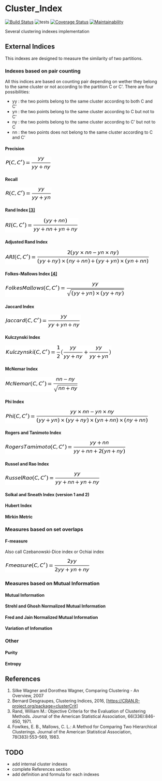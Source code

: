 # Cluster_Index
[![Build Status](https://travis-ci.org/n-serrette/Cluster_Index.svg?branch=master)](https://travis-ci.org/n-serrette/Cluster_Index)
![tests](https://img.shields.io/badge/passing-19/28-red.svg)
[![Coverage Status](https://coveralls.io/repos/github/n-serrette/Cluster_Index/badge.svg?branch=master)](https://coveralls.io/github/n-serrette/Cluster_Index?branch=master) [![Maintainability](https://api.codeclimate.com/v1/badges/7d3115e913a02eece33d/maintainability)](https://codeclimate.com/github/n-serrette/Cluster_Index/maintainability)


Several clustering indexes implementation
## External Indices

This indexes are designed to measure the similarity of two partitions.

### Indexes based on pair counting
All this indices are based on counting pair depending on wether they belong to the same cluster or not according to the partition C or C'. There are four possibilities:
  * yy : the two points belong to the same cluster according to both C and C'
  * yn : the two points belong to the same cluster according to C but not to C'
  * ny : the two points belong to the same cluster according to C' but not to C
  * nn : the two points does not belong to the same cluster according to C and C'

#### Precision
![precision](images/precision.png)
#### Recall
![recall](images/recall.png)
#### Rand Index [[3]](#Rand1971)
![ri](images/RI.png)
#### Adjusted Rand Index
![ari](images/ARI.png)
#### Folkes-Mallows Index [[4]](#Fowlkes1983)
![folkesMallows](images/FolkesMallows.png)
#### Jaccard Index
![jaccard](images/jaccard.png)
#### Kulczynski Index
![kulczynski](images/Kulczynski.png)
#### McNemar Index
![McNemar](images/McNemar.png)
#### Phi Index
![phi](images/phi.png)
#### Rogers and Tanimoto Index
![rogerstanimoto](images/RT.png)
#### Russel and Rao Index
![russelRao](images/RR.png)
#### Solkal and Sneath Index (version 1 and 2)

#### Hubert Index

#### Mirkin Metric




### Measures based on set overlaps

#### F-measure
Also call Czebanowski-Dice index or Ochiai index

![fmeasure](images/Fmeasure.png)


### Measures based on Mutual Information

#### Mutual Information

#### Strehl and Ghosh Normalized Mutual Information

#### Fred and Jain Normalized Mutual Information

#### Variation of Infomation

### Other

#### Purity

#### Entropy



## References

1. <a name="Wagner2007"></a>Silke Wagner and Dorothea Wagner, Comparing Clustering - An Overview, 2007
3. <a name="Desgraupes2016"></a>Bernard Desgraupes, Clustering Indices, 2016, [https://CRAN.R-project.org/package=clusterCrit]
4. <a name="Rand1971"></a>Rand, William M.: Objective Criteria for the Evaluation of Clustering Methods. Journal of the American Statistical Association, 66(336):846-850, 1971.
5. <a name="Fowlkes1983"></a>Fowlkes, E. B., Mallows, C. L.: A Method for Comparing Two Hierarchical Clusterings. Journal of the American Statistical Association, 78(383):553–569, 1983.


## TODO

* add internal cluster indexes
* complete References section
* add definition and formula for each indexes

